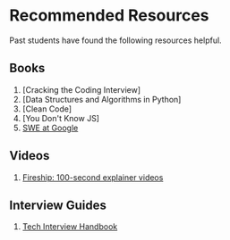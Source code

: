# Recommended Resources

Past students have found the following resources helpful.

## Books

1. [Cracking the Coding Interview]
2. [Data Structures and Algorithms in Python]
3. [Clean Code]
4. [You Don't Know JS]
5. <a href="https://res.infoq.com/articles/software-engineering-google/en/resources/software_engineering_at_google_extract-1622201647282.pdf" target="_blank">SWE at Google</a>

## Videos

1. <a href="https://youtube.com/playlist?list=PL0vfts4VzfNiI1BsIK5u7LpPaIDKMJIDN" target="_blank">Fireship: 100-second explainer videos</a>


## Interview Guides

1. <a href="https://www.techinterviewhandbook.org/" target="_blank">Tech Interview Handbook</a>
